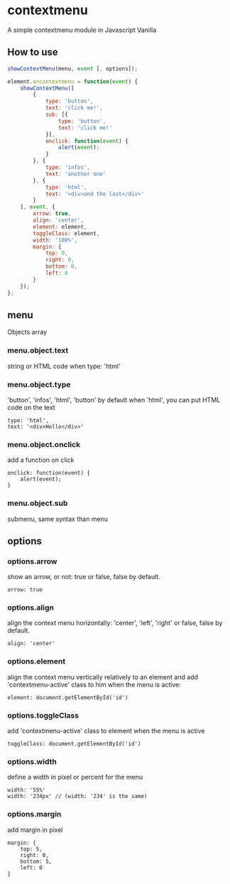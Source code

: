 # contextmenu
A simple contextmenu module in Javascript Vanilla

## How to use

```javascript
showContextMenu(menu, event [, options]);

element.oncontextmenu = function(event) {
	showContextMenu([
		{
			type: 'button',
			text: 'click me!',
			sub: [{
				type: 'button',
				text: 'click me!'
			}],
			onclick: function(event) {
				alert(event);
			}
		}, {
			type: 'infos',
			text: 'another one'
		}, {
			type: 'html',
			text: '<div>and the last</div>'
		}
	], event, {
		arrow: true, 
		align: 'center', 
		element: element, 
		toggleClass: element, 
		width: '100%', 
		margin: {
			top: 0,
			right: 0,
			bottom: 0,
			left: 0
		}
	});
};
```

## menu
Objects array
### menu.object.text
string or HTML code when type: 'html'
### menu.object.type
'button', 'infos', 'html', 'button' by default
when 'html', you can put HTML code on the text
	
	type: 'html',
	text: '<div>Hello</div>'
	
### menu.object.onclick
add a function on click

	onclick: function(event) {
		alert(event);
	}
	
### menu.object.sub
submenu, same syntax than menu

## options
### options.arrow
show an arrow, or not:
true or false, false by default.

	arrow: true
	
### options.align
align the context menu horizontally:
'center', 'left', 'right' or false, false by default.

	align: 'center'
	
### options.element 
align the context menu vertically relatively to an element and add 'contextmenu-active' class to him when the menu is active:

	element: document.getElementById('id')
	
### options.toggleClass
add 'contextmenu-active' class to element when the menu is active

	toggleClass: document.getElementById('id')
	
### options.width
define a width in pixel or percent for the menu

	width: '55%'
	width: '234px' // (width: '234' is the same)
	
### options.margin
add margin in pixel	

	margin: {
		top: 5,
		right: 0,
		bottom: 5,
		left: 0
	}
	

